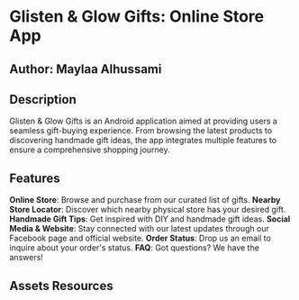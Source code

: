 # Glisten & Glow Gifts: Online Store App

## Author: Maylaa Alhussami

## Description

Glisten & Glow Gifts is an Android application aimed at providing users a seamless gift-buying experience. From browsing the latest products to discovering handmade gift ideas, the app integrates multiple features to ensure a comprehensive shopping journey.

## Features

 **Online Store**: Browse and purchase from our curated list of gifts.
 **Nearby Store Locator**: Discover which nearby physical store has your desired gift.
 **Handmade Gift Tips**: Get inspired with DIY and handmade gift ideas.
 **Social Media & Website**: Stay connected with our latest updates through our Facebook page and official website.
 **Order Status**: Drop us an email to inquire about your order's status.
 **FAQ**: Got questions? We have the answers!

 ## Assets Resources
